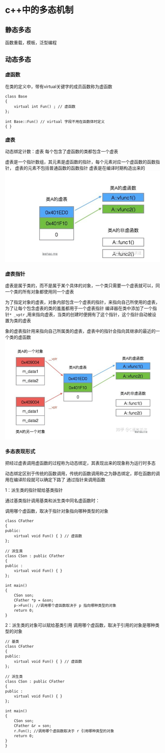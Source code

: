 # c++中的多态机制


## 静态多态
函数重载，模板，泛型编程
## 动态多态

### 虚函数

在类的定义中，带有virtual关键字的成员函数称为虚函数

```
class Base 
{
    virtual int Fun() ; // 虚函数
};

int Base::Fun() // virtual 字段不用在函数体时定义
{ }
```
### 虚表
动态绑定计数：虚表
每个包含了虚函数的类都包含一个虚表

虚表是一个指针数组，其元素是虚函数的指针，每个元素对应一个虚函数的函数指针，
虚表的元素不包括普通函数的函数指针
虚表是在编译时期构造出来的
![虚表示意图](https://github.com/pipixia626/blog/blob/main/c%2B%2B/image/virtual_table.png)

### 虚表指针
虚表是属于类的，而不是属于某个具体的对象，一个类只需要一个虚表就可以，同一个类的所有对象都使用同一个虚表

为了指定对象的虚表，对象内部包含一个虚表的指针，来指向自己所使用的虚表，为了让每个包含虚表的类的羞羞都用于一个虚表指针
编译器在类中添加了一个指针`* _vptr` ,用来指向虚表，当类的创建时便拥有了这个指针，这个指针自动被设置为类的虚表

象的虚表指针用来指向自己所属类的虚表，虚表中的指针会指向其继承的最近的一个类的虚函数
![虚表和对象](https://github.com/pipixia626/blog/blob/main/c%2B%2B/image/virtual_table2.png)
### 多态表现形式
把经过虚表调用虚函数的过程称为动态绑定，其表现出来的现象称为运行时多态

动态绑定区别于传统的函数调用，传统的函数调用称之为静态绑定，即在函数的调用在编译阶段就可以确定下路了
通过指针来调用函数

1：派生类的指针赋给基类指针

通过基类指针调用基类和派生类中同名虚函数时：

调用哪个虚函数，取决于指针对象指向哪种类型的对象
```
class CFather 
{
public:
    virtual void Fun() { } // 虚函数
};

// 派生类
class CSon : public CFather 
{ 
public :
    virtual void Fun() { }
};

int main() 
{
    CSon son;
    CFather *p = &son;
    p->Fun(); //调用哪个虚函数取决于 p 指向哪种类型的对象
    return 0;
}

```
2：派生类的对象可以赋给基类引用
调用哪个虚函数，取决于引用的对象是哪种类型的对象

```
// 基类
class CFather 
{
public:
    virtual void Fun() { } // 虚函数
};

// 派生类
class CSon : public CFather 
{ 
public :
    virtual void Fun() { }
};

int main() 
{
    CSon son;
    CFather &r = son;
    r.Fun(); //调用哪个虚函数取决于 r 引用哪种类型的对象
    return 0;
}
}
```




